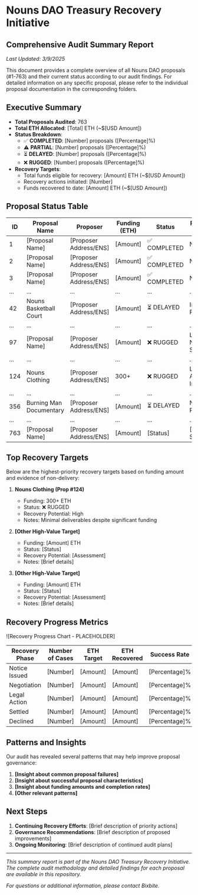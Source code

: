 # Nouns DAO Treasury Recovery Initiative
## Comprehensive Audit Summary Report

*Last Updated: 3/9/2025*

This document provides a complete overview of all Nouns DAO proposals (#1-763) and their current status according to our audit findings. For detailed information on any specific proposal, please refer to the individual proposal documentation in the corresponding folders.

## Executive Summary

- **Total Proposals Audited**: 763
- **Total ETH Allocated**: [Total] ETH (~$[USD Amount])
- **Status Breakdown**:
  - ✅ **COMPLETED**: [Number] proposals ([Percentage]%)
  - ⚠️ **PARTIAL**: [Number] proposals ([Percentage]%)
  - ⏳ **DELAYED**: [Number] proposals ([Percentage]%)
  - ❌ **RUGGED**: [Number] proposals ([Percentage]%)
- **Recovery Targets**:
  - Total funds eligible for recovery: [Amount] ETH (~$[USD Amount])
  - Recovery actions initiated: [Number]
  - Funds recovered to date: [Amount] ETH (~$[USD Amount])

## Proposal Status Table

| ID | Proposal Name | Proposer | Funding (ETH) | Status | Recovery Status |
|----|---------------|----------|---------------|--------|----------------|
| 1 | [Proposal Name] | [Proposer Address/ENS] | [Amount] | ✅ COMPLETED | N/A |
| 2 | [Proposal Name] | [Proposer Address/ENS] | [Amount] | ✅ COMPLETED | N/A |
| 3 | [Proposal Name] | [Proposer Address/ENS] | [Amount] | ✅ COMPLETED | N/A |
| ... | ... | ... | ... | ... | ... |
| 42 | Nouns Basketball Court | [Proposer Address/ENS] | [Amount] | ⏳ DELAYED | In Progress |
| ... | ... | ... | ... | ... | ... |
| 97 | [Proposal Name] | [Proposer Address/ENS] | [Amount] | ❌ RUGGED | Legal Notice Sent |
| ... | ... | ... | ... | ... | ... |
| 124 | Nouns Clothing | [Proposer Address/ENS] | 300+ | ❌ RUGGED | Legal Action Initiated |
| ... | ... | ... | ... | ... | ... |
| 356 | Burning Man Documentary | [Proposer Address/ENS] | [Amount] | ⏳ DELAYED | Notice Prepared |
| ... | ... | ... | ... | ... | ... |
| 763 | [Proposal Name] | [Proposer Address/ENS] | [Amount] | [Status] | [Recovery Status] |

## Top Recovery Targets

Below are the highest-priority recovery targets based on funding amount and evidence of non-delivery:

1. **Nouns Clothing (Prop #124)**
   - Funding: 300+ ETH
   - Status: ❌ RUGGED
   - Recovery Potential: High
   - Notes: Minimal deliverables despite significant funding

2. **[Other High-Value Target]**
   - Funding: [Amount] ETH
   - Status: [Status]
   - Recovery Potential: [Assessment]
   - Notes: [Brief details]

3. **[Other High-Value Target]**
   - Funding: [Amount] ETH
   - Status: [Status]
   - Recovery Potential: [Assessment]
   - Notes: [Brief details]

## Recovery Progress Metrics

![Recovery Progress Chart - PLACEHOLDER]

| Recovery Phase | Number of Cases | ETH Target | ETH Recovered | Success Rate |
|----------------|-----------------|------------|---------------|--------------|
| Notice Issued | [Number] | [Amount] | [Amount] | [Percentage]% |
| Negotiation | [Number] | [Amount] | [Amount] | [Percentage]% |
| Legal Action | [Number] | [Amount] | [Amount] | [Percentage]% |
| Settled | [Number] | [Amount] | [Amount] | [Percentage]% |
| Declined | [Number] | [Amount] | [Amount] | [Percentage]% |

## Patterns and Insights

Our audit has revealed several patterns that may help improve proposal governance:

1. **[Insight about common proposal failures]**
2. **[Insight about successful proposal characteristics]**
3. **[Insight about funding amounts and completion rates]**
4. **[Other relevant patterns]**

## Next Steps

1. **Continuing Recovery Efforts**: [Brief description of priority actions]
2. **Governance Recommendations**: [Brief description of proposed improvements]
3. **Ongoing Monitoring**: [Brief description of continued audit plans]

---

*This summary report is part of the Nouns DAO Treasury Recovery Initiative. The complete audit methodology and detailed findings for each proposal are available in this repository.*

*For questions or additional information, please contact Bixbite.*
